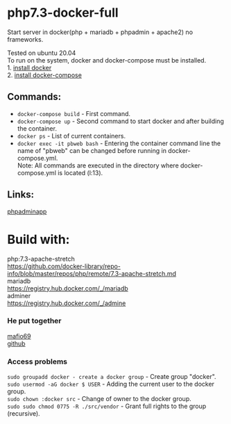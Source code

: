 # php7.3-docker-full  
Start server in docker(php + mariadb + phpadmin + apache2) no frameworks.  
  
Tested on ubuntu 20.04  
To run on the system, docker and docker-compose must be installed.    
    1. [install docker](https://docs.docker.com/compose/install)    
    2. [install docker-compose](https://docs.docker.com/compose/install)    
  
##  Commands:  
  - `docker-compose build` - First command.    
  - `docker-compose up` - Second command to start docker and after building the container.    
  - `docker ps` - List of current containers.    
  - `docker exec -it pbweb bash` - Entering the container command line the name of "pbweb" can be changed before running in docker-compose.yml.    
           Note: All commands are executed in the directory where docker-compose.yml is located (l:13).  
## Links:  
 [phpadmin](http://localhost:8080)[app](http://localhost)   
# Build with:  
php:7.3-apache-stretch    
https://github.com/docker-library/repo-info/blob/master/repos/php/remote/7.3-apache-stretch.md    
mariadb    
https://registry.hub.docker.com/_/mariadb    
adminer    
https://registry.hub.docker.com/_/admine  
  
### He put together  
[mafio69](mailto:mf1969@gmail.com?subject=[GitHub]%20Docker%20Repo)    
[github](https://github.com/mafio69)    
  
### Access problems  
`sudo groupadd docker - create a docker group`  - Create group "docker".    
`sudo usermod -aG docker $ USER` - Adding the current user to the docker group.    
`sudo chown :docker src` - Change of owner to the docker group.    
`sudo sudo chmod 0775 -R ./src/vendor` - Grant full rights to the group (recursive).  
